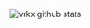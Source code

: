 ![vrkx github stats](https://github-readme-stats.vercel.app/api?username=vrkx&show_icons=true&theme=transparent)
